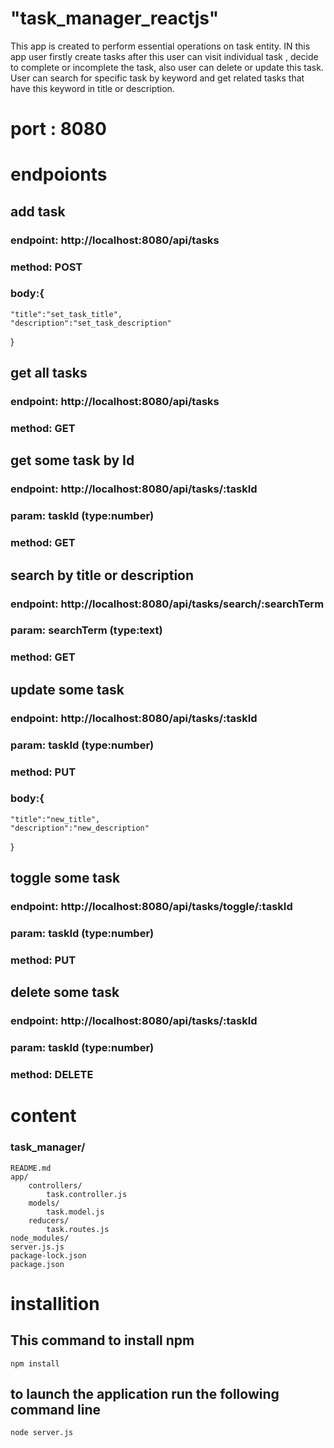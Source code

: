 # "task_manager_reactjs" 
This app is created to perform essential operations on task entity. IN this app user firstly create tasks after this user can visit individual task , decide to complete or incomplete the task, also user can delete or update this task. User can search for specific task by keyword and get related tasks that have this keyword in title or description.

# port : 8080

# endpoionts

## add task
### endpoint: http://localhost:8080/api/tasks
### method: POST
### body:{
    "title":"set_task_title",
    "description":"set_task_description"
}

## get all tasks
### endpoint: http://localhost:8080/api/tasks
### method: GET

## get some task by Id
### endpoint: http://localhost:8080/api/tasks/:taskId
### param: taskId (type:number)
### method: GET

## search by title or description
### endpoint: http://localhost:8080/api/tasks/search/:searchTerm
### param: searchTerm (type:text)
### method: GET

## update some task
### endpoint: http://localhost:8080/api/tasks/:taskId
### param: taskId (type:number)
### method: PUT
### body:{
    "title":"new_title",
    "description":"new_description"
}

## toggle some task
### endpoint: http://localhost:8080/api/tasks/toggle/:taskId
### param: taskId (type:number)
### method: PUT

## delete some task
### endpoint: http://localhost:8080/api/tasks/:taskId
### param: taskId (type:number)
### method: DELETE



# content
### task_manager/
    README.md
    app/
        controllers/
            task.controller.js
        models/
            task.model.js
        reducers/
            task.routes.js
    node_modules/
    server.js.js
    package-lock.json
    package.json

# installition 
## This command to install npm
    npm install
## to launch the application run the following command line
    node server.js 
